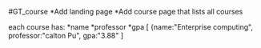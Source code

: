 #GT_course
*Add landing page
*Add course page that lists all courses

each course has:
*name
*professor
*gpa
[
{name:"Enterprise computing", professor:"calton Pu", gpa:"3.88"
]
